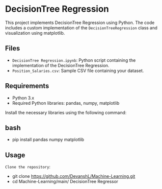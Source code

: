 # DecisionTree Regression

This project implements DecisionTree Regression using Python. The code includes a custom implementation of the `DecisionTreeRegression` class and visualization using matplotlib.

## Files

- `DecisionTree Regression.ipynb`: Python script containing the implementation of the  DecisionTree Regression.
- `Position_Salaries.csv`: Sample CSV file containing your dataset.

## Requirements
- Python 3.x
- Required Python libraries: pandas, numpy, matplotlib

Install the necessary libraries using the following command:

## bash
- pip install pandas numpy matplotlib

## Usage
 `Clone the repository`:
- git clone https://github.com/DevanshL/Machine-Learning.git
- cd Machine-Learning/main/ DecisionTree Regressor

